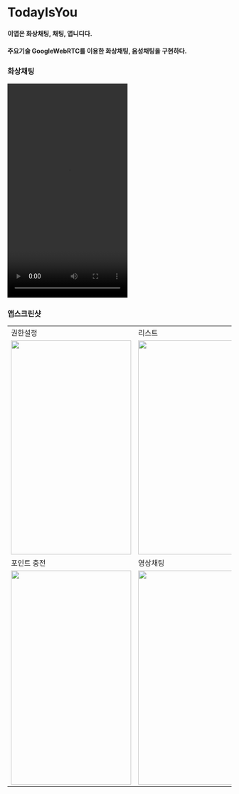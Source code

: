 # TodayIsYou
#### 이앱은 화상채팅, 채팅, 앱니디다.
#### 주요기술 GoogleWebRTC를 이용한 화상채팅, 음성채팅을 구현하다.

### 화상채팅
<video src="https://github.com/iruri2010/TodayIsYou/blob/master/video.mp4"  width="270" height="480">
</video> 

### 앱스크린샷
<table>
<tr>
  <td>권한설정</td>
  <td>리스트</td>
  <td>채팅</td>
</tr>
<tr>
  <td><img src="https://github.com/iruri2010/TodayIsYou/blob/master/permission.PNG" width=270, height=480></td>
  <td><img src="https://github.com/iruri2010/TodayIsYou/blob/master/imagetalk.PNG" width=270, height=480></td>
  <td><img src="https://github.com/iruri2010/TodayIsYou/blob/master/chatting.PNG" width=270, height=480></td>
</tr>
<tr>
  <td>포인트 충전</td> 
  <td>영상채팅</td>
</tr>
<tr>
  <td><img src="https://github.com/iruri2010/TodayIsYou/blob/master/purchase.PNG" width=270, height=480></td>
  <td><img src="https://github.com/iruri2010/TodayIsYou/blob/master/webrtc.PNG" width=270, height=480></td>
</tr>
<table>
